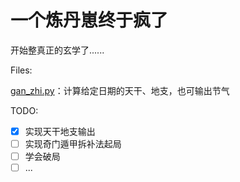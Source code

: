 # 一个炼丹崽终于疯了

开始整真正的玄学了......

Files:

[gan_zhi.py](./gan_zhi.py)：计算给定日期的天干、地支，也可输出节气

TODO:

* [X] 实现天干地支输出
* [ ] 实现奇门遁甲拆补法起局
* [ ] 学会破局
* [ ] ...
